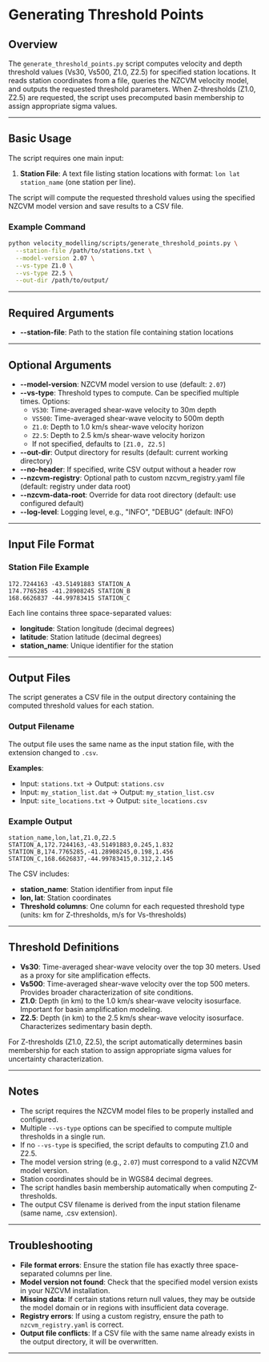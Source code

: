 # Generating Threshold Points

## Overview

The `generate_threshold_points.py` script computes velocity and depth threshold values (Vs30, Vs500, Z1.0, Z2.5) for specified station locations. It reads station coordinates from a file, queries the NZCVM velocity model, and outputs the requested threshold parameters. When Z-thresholds (Z1.0, Z2.5) are requested, the script uses precomputed basin membership to assign appropriate sigma values.

---

## Basic Usage

The script requires one main input:

1. **Station File**: A text file listing station locations with format: `lon lat station_name` (one station per line).

The script will compute the requested threshold values using the specified NZCVM model version and save results to a CSV file.

### Example Command

```bash
python velocity_modelling/scripts/generate_threshold_points.py \
  --station-file /path/to/stations.txt \
  --model-version 2.07 \
  --vs-type Z1.0 \
  --vs-type Z2.5 \
  --out-dir /path/to/output/
```

---

## Required Arguments

- **--station-file**: Path to the station file containing station locations

---

## Optional Arguments

- **--model-version**: NZCVM model version to use (default: `2.07`)
- **--vs-type**: Threshold types to compute. Can be specified multiple times. Options:
  - `VS30`: Time-averaged shear-wave velocity to 30m depth
  - `VS500`: Time-averaged shear-wave velocity to 500m depth
  - `Z1.0`: Depth to 1.0 km/s shear-wave velocity horizon
  - `Z2.5`: Depth to 2.5 km/s shear-wave velocity horizon
  - If not specified, defaults to `[Z1.0, Z2.5]`
- **--out-dir**: Output directory for results (default: current working directory)
- **--no-header**: If specified, write CSV output without a header row
- **--nzcvm-registry**: Optional path to custom nzcvm_registry.yaml file (default: registry under data root)
- **--nzcvm-data-root**: Override for data root directory (default: use configured default)
- **--log-level**: Logging level, e.g., "INFO", "DEBUG" (default: INFO)

---

## Input File Format

### Station File Example

```
172.7244163 -43.51491883 STATION_A
174.7765285 -41.28908245 STATION_B
168.6626837 -44.99783415 STATION_C
```

Each line contains three space-separated values:
- **longitude**: Station longitude (decimal degrees)
- **latitude**: Station latitude (decimal degrees)
- **station_name**: Unique identifier for the station

---

## Output Files

The script generates a CSV file in the output directory containing the computed threshold values for each station.

### Output Filename

The output file uses the same name as the input station file, with the extension changed to `.csv`.

**Examples**: 
- Input: `stations.txt` → Output: `stations.csv`
- Input: `my_station_list.dat` → Output: `my_station_list.csv`
- Input: `site_locations.txt` → Output: `site_locations.csv`

### Example Output

```csv
station_name,lon,lat,Z1.0,Z2.5
STATION_A,172.7244163,-43.51491883,0.245,1.832
STATION_B,174.7765285,-41.28908245,0.198,1.456
STATION_C,168.6626837,-44.99783415,0.312,2.145
```

The CSV includes:
- **station_name**: Station identifier from input file
- **lon, lat**: Station coordinates
- **Threshold columns**: One column for each requested threshold type (units: km for Z-thresholds, m/s for Vs-thresholds)

---

## Threshold Definitions

- **Vs30**: Time-averaged shear-wave velocity over the top 30 meters. Used as a proxy for site amplification effects.
- **Vs500**: Time-averaged shear-wave velocity over the top 500 meters. Provides broader characterization of site conditions.
- **Z1.0**: Depth (in km) to the 1.0 km/s shear-wave velocity isosurface. Important for basin amplification modeling.
- **Z2.5**: Depth (in km) to the 2.5 km/s shear-wave velocity isosurface. Characterizes sedimentary basin depth.

For Z-thresholds (Z1.0, Z2.5), the script automatically determines basin membership for each station to assign appropriate sigma values for uncertainty characterization.

---

## Notes

- The script requires the NZCVM model files to be properly installed and configured.
- Multiple `--vs-type` options can be specified to compute multiple thresholds in a single run.
- If no `--vs-type` is specified, the script defaults to computing Z1.0 and Z2.5.
- The model version string (e.g., `2.07`) must correspond to a valid NZCVM model version.
- Station coordinates should be in WGS84 decimal degrees.
- The script handles basin membership automatically when computing Z-thresholds.
- The output CSV filename is derived from the input station filename (same name, .csv extension).

---

## Troubleshooting

- **File format errors**: Ensure the station file has exactly three space-separated columns per line.
- **Model version not found**: Check that the specified model version exists in your NZCVM installation.
- **Missing data**: If certain stations return null values, they may be outside the model domain or in regions with insufficient data coverage.
- **Registry errors**: If using a custom registry, ensure the path to `nzcvm_registry.yaml` is correct.
- **Output file conflicts**: If a CSV file with the same name already exists in the output directory, it will be overwritten.

---
